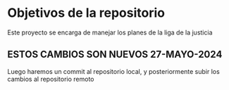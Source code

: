 # Objetivos de la repositorio

Este proyecto se encarga de manejar los planes de la liga de la justicia

## ESTOS CAMBIOS SON NUEVOS 27-MAYO-2024
 Luego haremos un commit al repositorio local, y posteriormente subir los cambios al repositorio remoto
